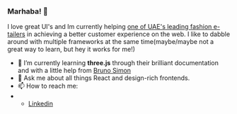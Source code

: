 ### Marhaba! 👋

I love great UI's and Im currently helping [one of UAE's leading fashion e-tailers](https://www.namshi.com) in achieving a better customer experience on the web. I like to dabble around with multiple frameworks at the same time(maybe/maybe not a great way to learn, but hey it works for me!)

- 🌱 I’m currently learning **three.js** through their brilliant documentation and with a little help from [Bruno Simon](https://threejs-journey.xyz/)
- 💬 Ask me about all things React and design-rich frontends.
- 📫 How to reach me:
- - [Linkedin](https://www.linkedin.com/in/m0hammed-ehab/)

<!--
**TheGooner93/TheGooner93** is a ✨ _special_ ✨ repository because its `README.md` (this file) appears on your GitHub profile.

Here are some ideas to get you started:

- 🔭 I’m currently working on ...
- 🌱 I’m currently learning ...
- 👯 I’m looking to collaborate on ...
- 🤔 I’m looking for help with ...
- 💬 Ask me about ...
- 📫 How to reach me: ...
- 😄 Pronouns: ...
- ⚡ Fun fact: ...
-->
